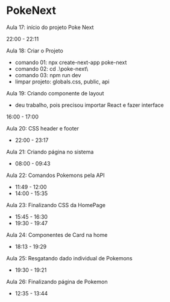 # PokeNext

Aula 17: início do projeto Poke Next

22:00 - 22:11

Aula 18: Criar o Projeto

- comando 01: npx create-next-app poke-next
- comando 02: cd .\poke-next\
- comando 03: npm run dev
- limpar projeto: globals.css, public, api

Aula 19: Criando componente de layout

- deu trabalho, pois precisou importar React e fazer interface

16:00 - 17:00

Aula 20: CSS header e footer

- 22:00 - 23:17

Aula 21: Criando página no sistema

- 08:00 - 09:43

Aula 22: Comandos Pokemons pela API

- 11:49 - 12:00
- 14:00 - 15:35

Aula 23: Finalizando CSS da HomePage

- 15:45 - 16:30
- 19:30 - 19:47

Aula 24: Componentes de Card na home

- 18:13 - 19:29

Aula 25: Resgatando dado individual de Pokemons

- 19:30 - 19:21

Aula 26: Finalizando página de Pokemon

- 12:35 - 13:44